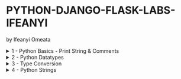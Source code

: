 # PYTHON-DJANGO-FLASK-LABS-IFEANYI
by Ifeanyi Omeata

<details>
  <summary>1 - Python Basics - Print String & Comments</summary>

  ###

  <a href="" target="_blank"><img src="https://github.com/user-attachments/assets/f00b1657-9f37-42dd-a8ac-c46eb9d0078f" width="720" height="400" /></a>

  ### 1. Print String
  - [ ] Print "Hello World"
  ```py
  print("Hello World!")
  print("Python is easy!")

  if __name__ == '__main__':
      print('Completed!')
  ```

  ### 2. Use Comments
  - [ ] Enter Comments above statements
  ```py
  """This is a multi-line comment
  Author: Ifeanyi omeata
  Date: 2025
  """
  # This is a sample Python script.
  print("Hello World!")
  print("Python is easy!")
  
  # Press the green button in the gutter to run the script.
  if __name__ == '__main__':
      print('Completed!')
  ```

</details>

<details>
  <summary>2 - Python Datatypes</summary>

  ###

  <a href="" target="_blank"><img src="https://github.com/user-attachments/assets/fba2bf40-62a5-4b42-845d-b803f8fc4959" width="720" height="400" /></a>

  - [ ] NoneType: an object that does not contain any value
    - [ ] None
  - [ ] Numeric Types:
    - [ ] int - 100
    - [ ] float - 22.6
    - [ ] complex - 3+5j
    - [ ] binary - 0B1010
    - [ ] hexadecimal - 0XFF
  - [ ] Boolean Types:
    - [ ] True
    - [ ] False
  - [ ] Sequences:
    - [ ] str - "Hello"
    - [ ] list - [1,2,3,4]
    - [ ] tuple - (5,6,7)
    - [ ] range - range(0,9)
    - [ ] bytes
    - [ ] bytearray
  - [ ] Sets - {2,4,6,8}
  - [ ] Mappings

  ### 1. NoneType
  - [ ] NoneType
  ```py
  #NoneType
  a = None
  print(a)
  print(type(a))
  ```

  ### 2. Numeric-Integer
  - [ ] Integer
  ```py
  #Numeric-Integer
  a1 = 11
  b1 = 100
  c1 = -66
  print(a1,b1,c1)
  ```

  ### 3. Numeric-Floating Point (float)
  - [ ] Floating Point (float)
  ```py
  #Numeric-Floating Point (float)
  a2 = 33.5
  b2 = -25.8
  print(a2,b2)
  ```

  ### 4. Numeric-Complex
  - [ ] Complex
  ```py
  #Numeric-Complex
  a3 = 3+5j
  print(a3)
  print(type(a3))
  ```

  ### 5. Numeric-Binary
  - [ ] Binary
  ```py
  #Numeric-Binary
  a4=0B1010
  print(a4)
  print(type(a4))
  ```

  ### 6. #Numeric-Hexadecimal
  - [ ] Hexadecimal
  ```py
  #Numeric-Hexadecimal
  a5=0XFF
  print(a5)
  print(type(a5))
  ```

  ### 7. Boolean
  - [ ] Boolean
  ```py
  #Boolean
  a6 = True
  b6 = False
  print(a6,b6)
  print(9>8)
  print(type(a6))
  ```

</details>

<details>
  <summary>3 - Type Conversion</summary>

  ###

  <a href="" target="_blank"><img src="https://github.com/user-attachments/assets/04e9fcee-7bad-4732-98dd-81a89a593f9c" width="720" height="400" /></a>

  ### 1. Floating Point to Integer
  - [ ] Float to Integer
  ```py
  #Floating Point to Integer
  a1=33.5
  b1=int(a1)
  print(b1)
  print(type(b1))
  ```

  ### 2. String to Floating Point
  - [ ] String to Floating Point
  ```py
  #String to Floating Point
  a2="22.5"
  b2=float(a2)
  print(b2)
  print(type(b2))
  ```

  ### 3. Integer to Binary
  - [ ] Integer to Binary
  ```py
  #Integer to Binary
  a3=10
  b3=bin(a3)
  print(b3)
  print(type(b3))
  ```

</details>

<details>
  <summary>4 - Python Strings</summary>

  ###

  <a href="" target="_blank"><img src="https://github.com/user-attachments/assets/6a5d3a7f-321b-4101-887c-cef7b147199c" width="720" height="400" /></a>

  ### 1. Floating Point to Integer
  - [ ] Float to Integer
  ```py
  #Floating Point to Integer
  a1=33.5
  b1=int(a1)
  print(b1)
  print(type(b1))
  ```

</details>



